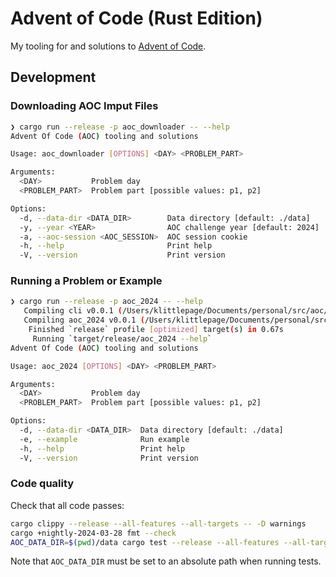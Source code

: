 # Advent of Code (Rust Edition)

My tooling for and solutions to [Advent of Code][aoc].

## Development

### Downloading AOC Imput Files

```bash
❯ cargo run --release -p aoc_downloader -- --help
Advent Of Code (AOC) tooling and solutions

Usage: aoc_downloader [OPTIONS] <DAY> <PROBLEM_PART>

Arguments:
  <DAY>           Problem day
  <PROBLEM_PART>  Problem part [possible values: p1, p2]

Options:
  -d, --data-dir <DATA_DIR>        Data directory [default: ./data]
  -y, --year <YEAR>                AOC challenge year [default: 2024]
  -a, --aoc-session <AOC_SESSION>  AOC session cookie
  -h, --help                       Print help
  -V, --version                    Print version
```

### Running a Problem or Example

```bash
❯ cargo run --release -p aoc_2024 -- --help
   Compiling cli v0.0.1 (/Users/klittlepage/Documents/personal/src/aoc/lib/cli)
   Compiling aoc_2024 v0.0.1 (/Users/klittlepage/Documents/personal/src/aoc/years/aoc_2024)
    Finished `release` profile [optimized] target(s) in 0.67s
     Running `target/release/aoc_2024 --help`
Advent Of Code (AOC) tooling and solutions

Usage: aoc_2024 [OPTIONS] <DAY> <PROBLEM_PART>

Arguments:
  <DAY>           Problem day
  <PROBLEM_PART>  Problem part [possible values: p1, p2]

Options:
  -d, --data-dir <DATA_DIR>  Data directory [default: ./data]
  -e, --example              Run example
  -h, --help                 Print help
  -V, --version              Print version
```

### Code quality

Check that all code passes:

```bash
cargo clippy --release --all-features --all-targets -- -D warnings
cargo +nightly-2024-03-28 fmt --check
AOC_DATA_DIR=$(pwd)/data cargo test --release --all-features --all-targets
```

Note that `AOC_DATA_DIR` must be set to an absolute path when running tests.

[aoc]: https://adventofcode.com/

